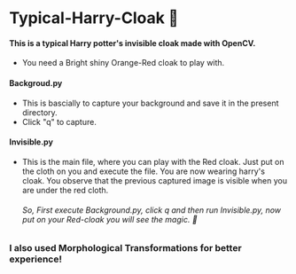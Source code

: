 # Typical-Harry-Cloak :cherry_blossom:
#### This is a typical Harry potter's invisible cloak made with OpenCV.
- You need a Bright shiny Orange-Red cloak to play with.

#### Backgroud.py
 - This is bascially to capture your background and save it in the present directory.
 - Click "q" to capture.
#### Invisible.py
 - This is the main file, where you can play with the Red cloak.
   Just put on the cloth on you and execute the file. You are now wearing harry's cloak.
   You observe that the previous captured image is visible when you are under the red cloth.
   
   ###### So, First execute Background.py, click q and then run Invisible.py, now put on your Red-cloak you will see the magic. :crystal_ball:
   
   
### I also used Morphological Transformations for better experience!
